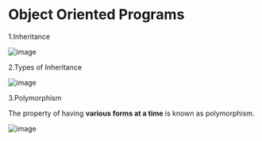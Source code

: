 # Object Oriented Programs

1.Inheritance

![image](https://github.com/user-attachments/assets/1334a55b-4743-4438-9333-ce4c43bcfeb9)

2.Types of Inheritance

![image](https://github.com/user-attachments/assets/58b5c8bc-63ef-4af0-a2f6-9e8741c66442)

3.Polymorphism

The property of having **various forms at a time** is known as polymorphism.

![image](https://github.com/user-attachments/assets/25b14168-f3f0-46db-a532-77f9da2d832c)



